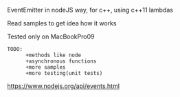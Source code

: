 EventEmitter in nodeJS way, for c++, using c++11 lambdas

Read samples to get idea how it works

Tested only on MacBookPro09

    TODO: 
          +methods like node 
          +asynchronous functions
          +more samples
          +more testing(unit tests) 

https://www.nodejs.org/api/events.html
